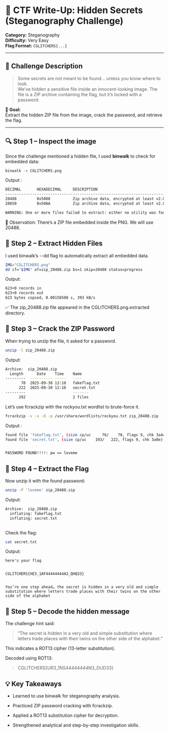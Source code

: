 # 🧠 CTF Write-Up: Hidden Secrets (Steganography Challenge)

**Category:** Steganography  
**Difficulty:** Very Easy  
**Flag Format:** `CGLITCHERS{...}`  

---

## 📝 Challenge Description

> Some secrets are not meant to be found… unless you know where to look.  
> We’ve hidden a sensitive file inside an innocent-looking image. The file is a ZIP archive containing the flag, but it’s locked with a password.

🎯 **Goal:**  
Extract the hidden ZIP file from the image, crack the password, and retrieve the flag.

---

## 🔍 Step 1 – Inspect the image

Since the challenge mentioned a hidden file, I used **binwalk** to check for embedded data:

```bash
binwalk -e CGLITCHERS.png
```
Output :
```bash
DECIMAL       HEXADECIMAL     DESCRIPTION
--------------------------------------------------------------------------------
20488         0x5008          Zip archive data, encrypted at least v2.0 to extract, compressed size: 76, uncompressed size: 70, name: fakeflag.txt
20650         0x50AA          Zip archive data, encrypted at least v2.0 to extract, compressed size: 193, uncompressed size: 222, name: secret.txt

WARNING: One or more files failed to extract: either no utility was found or it's unimplemented
```
🧩 Observation: There’s a ZIP file embedded inside the PNG. We will use 20488.


## 🧰 Step 2 – Extract Hidden Files

I used binwalk’s --dd flag to automatically extract all embedded data.
```bash
IMG="CGLITCHERS.png"
dd if="$IMG" of=zip_20488.zip bs=1 skip=20488 status=progress                                                                                       
```
Output:
```bash
623+0 records in
623+0 records out
623 bytes copied, 0.00158508 s, 393 kB/s
```
✅ The zip_20488.zip file appeared in the CGLITCHERS.png.extracted directory.

## 🔐 Step 3 – Crack the ZIP Password
When trying to unzip the file, it asked for a password.
```bash
unzip -l zip_20488.zip
```
Output:
```bash
Archive:  zip_20488.zip
  Length      Date    Time    Name
---------  ---------- -----   ----
       70  2025-09-30 12:18   fakeflag.txt
      222  2025-09-30 12:16   secret.txt
---------                     -------
      292                     2 files
```
Let’s use fcrackzip with the rockyou.txt wordlist to brute-force it.
```bash
fcrackzip -v -u -D -p /usr/share/wordlists/rockyou.txt zip_20488.zip
```
Output :
```bash
found file 'fakeflag.txt', (size cp/uc     76/    70, flags 9, chk 3a4a)
found file 'secret.txt', (size cp/uc    193/   222, flags 9, chk 3a0e)


PASSWORD FOUND!!!!: pw == loveme
```

## 📂 Step 4 – Extract the Flag
Now unzip it with the found password:
```bash
unzip -P 'loveme' zip_20488.zip
```
Output:
```bash
Archive:  zip_20488.zip
  inflating: fakeflag.txt            
  inflating: secret.txt              
     
```
Check the flag:
```bash
cat secret.txt  
```
Output:
```text
here's your flag 


CGLITCHERS{HE3_1AF44444444A3_QHQ33}


You’re one step ahead… the secret is hidden in a very old and simple substitution where letters trade places with their twins on the other side of the alphabet
```

## 🔡 Step 5 – Decode the hidden message
The challenge hint said:
> “The secret is hidden in a very old and simple substitution where letters trade places with their twins on the other side of the alphabet.”

This indicates a ROT13 cipher (13-letter substitution).

Decoded using ROT13:

> CGLITCHERS{UR3_1NS44444444N3_DUD33}

## 💡 Key Takeaways
- Learned to use binwalk for steganography analysis.

- Practiced ZIP password cracking with fcrackzip.

- Applied a ROT13 substitution cipher for decryption.

- Strengthened analytical and step-by-step investigation skills.
